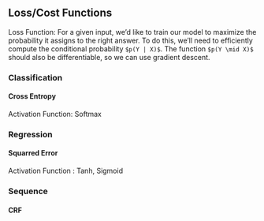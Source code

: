 ## Loss/Cost Functions
Loss Function: For a given input, we’d like to train our model to maximize the probability 
it assigns to the right answer. To do this, we’ll need to efficiently compute the 
conditional probability `$p(Y | X)$`. The function `$p(Y \mid X)$`  should also be 
differentiable, so we can use gradient descent.

### Classification
#### Cross Entropy
Activation Function: Softmax

### Regression
#### Squarred Error
Activation Function : Tanh, Sigmoid

### Sequence
#### CRF